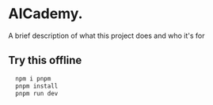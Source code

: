 
# AICademy.
A brief description of what this project does and who it's for


## Try this offline


```bash
  npm i pnpm
  pnpm install
  pnpm run dev
```

